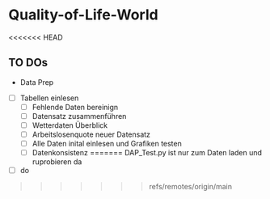 # Quality-of-Life-World

<<<<<<< HEAD
## TO DOs
- Data Prep
- [ ] Tabellen einlesen 
    - [ ] Fehlende Daten bereinign  
    - [ ] Datensatz zusammenführen 
    - [ ] Wetterdaten Überblick
    - [ ] Arbeitslosenquote neuer Datensatz
    - [ ] Alle Daten inital einlesen und Grafiken testen 
    - [ ] Datenkonsistenz
=======
DAP_Test.py ist nur zum Daten laden und ruprobieren da
- [ ] do
>>>>>>> refs/remotes/origin/main
